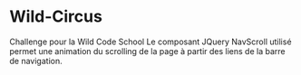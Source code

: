 # Wild-Circus
Challenge pour la Wild Code School
Le composant JQuery NavScroll utilisé permet une animation du scrolling de la page à partir des liens de la barre de navigation.
